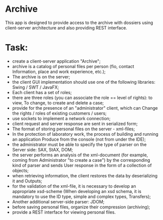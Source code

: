 # Archive
This app is designed to provide access to the archive with dossiers using client-server architecture and also providing REST interface. 
# Task:

- create a client-server application "Archive";
- archive is a catalog of personal files per person (fio, contact
Information, place and work experience, etc.);
- The archive is on the server;
- the client GUI implementation should use one of the following libraries:
Swing / SWT / JavaFX;
- Each client has a set of roles;
- there are three roles (you can associate the role == level of rights): to view,
To change, to create and delete a case;
- provide for the presence of an "administrator" client, which can
Change the rights / roles of existing customers / users;
- use sockets to implement a network connection;
- client request and server response are sent in serialized form;
- The format of storing personal files on the server - xml-files;
- In the protection of laboratory work, the process of building and running an application
Produce from the console (not from under the IDE);
- the administrator must be able to specify the type of parser on the
Server side: SAX, StAX, DOM;
- the server performs an analysis of the xml-document (for example, coming from
Administrator "to create a case") by the corresponding kind of parser and sends
User response in the form of a collection of objects;
- when retrieving information, the client restores the data by deserializing it and
Outputs;
- for the validation of the xml-file, it is necessary to develop an appropriate xsd-scheme
(When developing an xsd schema, it is mandatory to use the ID type, simple and complex types,
Transfers);
- Another additional server-side parser: JDOM;
- before saving personal files, organize their compression (archiving);
- provide a REST interface for viewing personal files.
